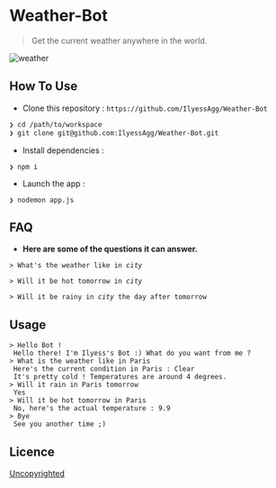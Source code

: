 # Weather-Bot
> Get the current weather anywhere in the world.

![weather](https://www.desktopbackground.org/download/1366x768/2012/05/21/393438_weather-wallpapers_1920x1080_h.jpg)

## How To Use
- Clone this repository : `https://github.com/IlyessAgg/Weather-Bot`

```sh
❯ cd /path/to/workspace
❯ git clone git@github.com:IlyessAgg/Weather-Bot.git
```
- Install dependencies :

```
❯ npm i
```

- Launch the app :

```
❯ nodemon app.js
```

## FAQ
- **Here are some of the questions it can answer.**

<pre><code>> What's the weather like in <i>city</i>
</code></pre>
<pre><code>> Will it be hot tomorrow in <i>city</i>
</code></pre>
<pre><code>> Will it be rainy in <i>city</i> the day after tomorrow
</code></pre>

## Usage
```
> Hello Bot !
 Hello there! I'm Ilyess's Bot :) What do you want from me ?
> What is the weather like in Paris
 Here's the current condition in Paris : Clear
 It's pretty cold ! Temperatures are around 4 degrees.
> Will it rain in Paris tomorrow
 Yes
> Will it be hot tomorrow in Paris
 No, here's the actual temperature : 9.9
> Bye
 See you another time ;)
```

## Licence

[Uncopyrighted](http://zenhabits.net/uncopyright/)

